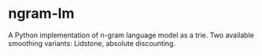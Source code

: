 # ngram-lm
A Python implementation of n-gram language model as a trie. Two available smoothing variants: Lidstone, absolute discounting.
